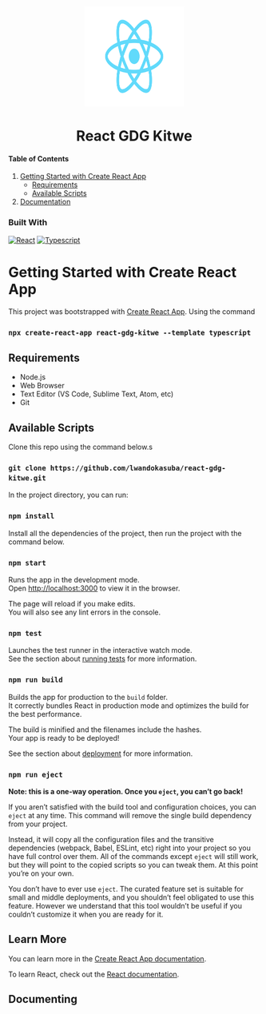 <!-- Title in the center with image on top -->
<div align="center">
  <img src="/src/logo.svg" alt="React GDG Kitwe Logo" width="200" height="200">
    <h1>React GDG Kitwe</h1>
</div>

<div>
  <h4>Table of Contents</h4>
  <ol>
    <li>
      <a href="#getting-started-with-create-react-app">Getting Started with Create React App</a>
      <ul>
        <li><a href="#requirements">Requirements</a></li>
        <li><a href="#available-scripts">Available Scripts</a></li>
      </ul>
    </li>
    <li>
      <a href="#documenting">Documentation</a>
    </li>
  </ol>
</div>

### Built With
[![React][React.js]][React-url]
[![Typescript]][Typescript]

# Getting Started with Create React App

This project was bootstrapped with [Create React App](https://github.com/facebook/create-react-app). Using the command 

### `npx create-react-app react-gdg-kitwe --template typescript`

## Requirements
- Node.js
- Web Browser
- Text Editor (VS Code, Sublime Text, Atom, etc)
- Git
## Available Scripts

<!-- Clone this repo -->
Clone this repo using the command below.s
### `git clone https://github.com/lwandokasuba/react-gdg-kitwe.git`

In the project directory, you can run:

### `npm install`
Install all the dependencies of the project, then run the project with the command below.

### `npm start`

Runs the app in the development mode.\
Open [http://localhost:3000](http://localhost:3000) to view it in the browser.

The page will reload if you make edits.\
You will also see any lint errors in the console.

### `npm test`

Launches the test runner in the interactive watch mode.\
See the section about [running tests](https://facebook.github.io/create-react-app/docs/running-tests) for more information.

### `npm run build`

Builds the app for production to the `build` folder.\
It correctly bundles React in production mode and optimizes the build for the best performance.

The build is minified and the filenames include the hashes.\
Your app is ready to be deployed!

See the section about [deployment](https://facebook.github.io/create-react-app/docs/deployment) for more information.

### `npm run eject`

**Note: this is a one-way operation. Once you `eject`, you can’t go back!**

If you aren’t satisfied with the build tool and configuration choices, you can `eject` at any time. This command will remove the single build dependency from your project.

Instead, it will copy all the configuration files and the transitive dependencies (webpack, Babel, ESLint, etc) right into your project so you have full control over them. All of the commands except `eject` will still work, but they will point to the copied scripts so you can tweak them. At this point you’re on your own.

You don’t have to ever use `eject`. The curated feature set is suitable for small and middle deployments, and you shouldn’t feel obligated to use this feature. However we understand that this tool wouldn’t be useful if you couldn’t customize it when you are ready for it.

## Learn More

You can learn more in the [Create React App documentation](https://facebook.github.io/create-react-app/docs/getting-started).

To learn React, check out the [React documentation](https://reactjs.org/).


 <!-- Documenting -->
 ## Documenting

[React.js]: https://img.shields.io/badge/React-20232A?style=for-the-badge&logo=react&logoColor=61DAFB
[React-url]: https://reactjs.org/
[Typescript]: https://img.shields.io/badge/Typescript-20232A?style=for-the-badge&logo=typescript